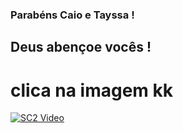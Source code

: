 ### Parabéns Caio e Tayssa ! 
## Deus abençoe vocês ! 

# clica na imagem kk 
[![SC2 Video](https://scontent.fguj2-1.fna.fbcdn.net/v/t1.6435-9/240758814_3939419726169775_5307487512809892275_n.jpg?_nc_cat=104&ccb=1-5&_nc_sid=730e14&_nc_eui2=AeGYlwxF1Brsmef10ltwvcJw1CeHSXwk_AXUJ4dJfCT8BTVyk_a99S0_aG0sXWhv564yQm_tkVXWmZLoKFR0bVWm&_nc_ohc=6SEkKNwjfikAX_hiRVR&_nc_ht=scontent.fguj2-1.fna&oh=db6414292478f81ff6e8f1047245be71&oe=61585D5C)](https://youtu.be/alPwTqIEUuI)



